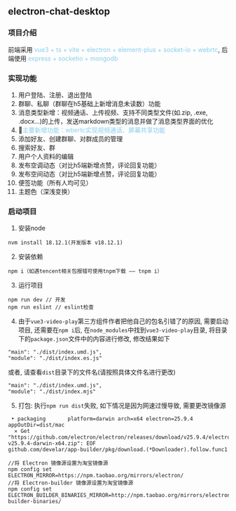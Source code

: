 ## electron-chat-desktop

### 项目介绍

前端采用 <span style="color: skyblue;">vue3 + ts + vite + electron + element-plus + socket-io + webrtc</span>, 后端使用 <span style="color: skyblue;">express + socketio + mongodb</span>

### 实现功能

1. 用户登陆、注册、退出登陆
2. 群聊、私聊（群聊在h5基础上新增消息未读数）功能
3. 消息类型新增：视频通话、上传视频、支持不同类型文件(如.zip, .exe, .docx…)的上传，发送markdown类型的消息并做了消息类型界面的优化
4. 🌟<span style="color: skyblue;">主要新增功能：wbertc实现视频通话、屏幕共享功能</span>
5. 添加好友、创建群聊、对群成员的管理
6. 搜索好友、群
7. 用户个人资料的编辑
8. 发布空调动态（对比h5端新增点赞，评论回复功能）
9. 发布空间动态（对比h5端新增点赞，评论回复功能）
10. 便签功能（所有人均可见）
11. 主题色（深浅变换）

### 启动项目

1. 安装node

```
nvm install 18.12.1(开发版本 v18.12.1)
```

2. 安装依赖

```
npm i（如遇tencent相关包报错可使用tnpm下载 —— tnpm i）
```

3. 运行项目

```
npm run dev // 开发
npm run eslint // eslint检查
```

4. 由于`vue3-video-play`第三方组件作者把他自己的包名引错了的原因, 需要启动项目, 还需要在`npm i`后, 在`node_modules`中找到`vue3-video-play`目录, 将目录下的`package.json`文件中的内容进行修改, 修改结果如下

```
"main": "./dist/index.umd.js",
"module": "./dist/index.es.js"
```

或者, 请查看`dist`目录下的文件名(请按照具体文件名进行更改)

```
"main": "./dist/index.umd.js",
"module": "./dist/index.mjs"
```

5. 打包: 执行`npm run dist`失败, 如下情况是因为网速过慢导致, 需要更改镜像源

```
 • packaging       platform=darwin arch=x64 electron=25.9.4 appOutDir=dist/mac
  ⨯ Get "https://github.com/electron/electron/releases/download/v25.9.4/electron-v25.9.4-darwin-x64.zip": EOF
github.com/develar/app-builder/pkg/download.(*Downloader).follow.func1

//将 Electron 镜像源设置为淘宝镜像源
npm config set ELECTRON_MIRROR=https://npm.taobao.org/mirrors/electron/
//将 Electron-builder 镜像源设置为淘宝镜像源
npm config set ELECTRON_BUILDER_BINARIES_MIRROR=http://npm.taobao.org/mirrors/electron-builder-binaries/
```
